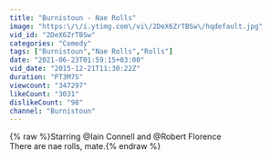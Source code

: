 ```yaml
---
title: "Burnistoun - Nae Rolls"
image: "https:\/\/i.ytimg.com\/vi\/2DeX6ZrTBSw\/hqdefault.jpg"
vid_id: "2DeX6ZrTBSw"
categories: "Comedy"
tags: ["Burnistoun","Nae Rolls","Rolls"]
date: "2021-06-23T01:59:15+03:00"
vid_date: "2015-12-21T11:30:22Z"
duration: "PT3M7S"
viewcount: "347297"
likeCount: "3031"
dislikeCount: "98"
channel: "Burnistoun"
---
```

{% raw %}Starring @Iain Connell and @Robert Florence <br />There are nae rolls, mate.{% endraw %}
